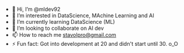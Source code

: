 - 👋 Hi, I’m @mldev92
- 👀 I’m interested in DataScience, MAchine Learning and AI
- 🌱 I’m currently learning DataScience (ML)
- 💞️ I’m looking to collaborate on AI dev
- 📫 How to reach me stavolpro@gmail.com
- ⚡ Fun fact: Got into development at 20 and didn't start until 30. o_O

<!---
mldev92/mldev92 is a ✨ special ✨ repository because its `README.md` (this file) appears on your GitHub profile.
You can click the Preview link to take a look at your changes.
--->
